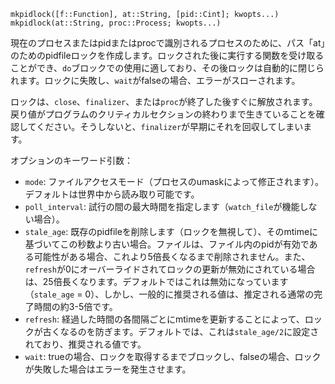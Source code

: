 ```
mkpidlock([f::Function], at::String, [pid::Cint]; kwopts...)
mkpidlock(at::String, proc::Process; kwopts...)
```

現在のプロセスまたはpidまたはprocで識別されるプロセスのために、パス「at」のためのpidfileロックを作成します。ロックされた後に実行する関数を受け取ることができ、`do`ブロックでの使用に適しており、その後ロックは自動的に閉じられます。ロックに失敗し、`wait`がfalseの場合、エラーがスローされます。

ロックは、`close`、`finalizer`、または`proc`が終了した後すぐに解放されます。戻り値がプログラムのクリティカルセクションの終わりまで生きていることを確認してください。そうしないと、`finalizer`が早期にそれを回収してしまいます。

オプションのキーワード引数：

  * `mode`: ファイルアクセスモード（プロセスのumaskによって修正されます）。デフォルトは世界中から読み取り可能です。
  * `poll_interval`: 試行の間の最大時間を指定します（`watch_file`が機能しない場合）。
  * `stale_age`: 既存のpidfileを削除します（ロックを無視して）、そのmtimeに基づいてこの秒数より古い場合。ファイルは、ファイル内のpidが有効である可能性がある場合、これより5倍長くなるまで削除されません。また、`refresh`が0にオーバーライドされてロックの更新が無効にされている場合は、25倍長くなります。デフォルトではこれは無効になっています（`stale_age` = 0）、しかし、一般的に推奨される値は、推定される通常の完了時間の約3-5倍です。
  * `refresh`: 経過した時間の各間隔ごとにmtimeを更新することによって、ロックが古くなるのを防ぎます。デフォルトでは、これは`stale_age/2`に設定されており、推奨される値です。
  * `wait`: trueの場合、ロックを取得するまでブロックし、falseの場合、ロックが失敗した場合はエラーを発生させます。
